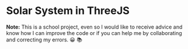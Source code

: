 # Solar System in ThreeJS
**Note:** This is a school project, even so I would like to receive advice and know how I can improve the code or if you can help me by collaborating and correcting my errors. :grinning: :books:
